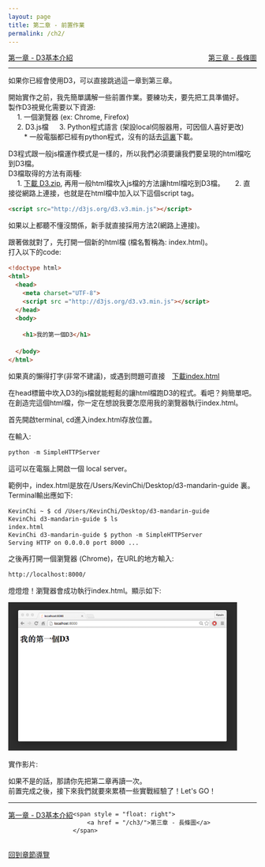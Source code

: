 ```yaml
---
layout: page
title: 第二章 - 前置作業
permalink: /ch2/
---
```


<div>
	<span style = "float: left">
		<a href = "/ch1/">第一章 - D3基本介紹</a>
	</span>
	<span style = "float: right">
		<a href = "/ch3/">第三章 - 長條圖</a>
	</span>
</div>
<br>

***

如果你已經會使用D3，可以直接跳過這一章到第三章。

開始實作之前，我先簡單講解一些前置作業。要練功夫，要先把工具準備好。  
製作D3視覺化需要以下資源:  
&emsp; 1. 一個瀏覽器 (ex: Chrome, Firefox)  
&emsp; 2. D3.js檔
&emsp; 3. Python程式語言 (架設local伺服器用，可因個人喜好更改)
&emsp;&emsp; * 一般電腦都已經有python程式，沒有的話去<a href="https://www.python.org/downloads/" target="_blank">這裏</a>下載。


D3程式跟一般js檔運作模式是一樣的，所以我們必須要讓我們要呈現的html檔吃到D3檔。  
D3檔取得的方法有兩種:  
&emsp; 1. [下載 D3.zip](https://github.com/mbostock/d3/releases/download/v3.5.5/d3.zip), 再用一般html檔坎入js檔的方法讓html檔吃到D3檔。
&emsp; 2. 直接從網路上連接，也就是在html檔中加入以下這個script tag。  

```html
<script src="http://d3js.org/d3.v3.min.js"></script>
```


如果以上都聽不懂沒關係，新手就直接採用方法2(網路上連接)。  

跟著做就對了，先打開一個新的html檔 (檔名暫稱為: index.html)。  
打入以下的code:


```html
<!doctype html>
<html>
  <head>
  	<meta charset="UTF-8">
    <script src ="http://d3js.org/d3.v3.min.js"></script>
  </head>
  <body>

  	<h1>我的第一個D3</h1>

  </body>
</html>
```

如果真的懶得打字(非常不建議)，或遇到問題可直接&emsp;<a href="/chapters/ch2/code/index.html" download="index"><span class = "btn btn-success">下載index.html</span></a>

在head標籤中坎入D3的js檔就能輕鬆的讓html檔跑D3的程式。看吧？夠簡單吧。
在創造完這個html檔，你一定在想說我要怎麼用我的瀏覽器執行index.html。

首先開啟terminal, cd進入index.html存放位置。

在輸入:

```python
python -m SimpleHTTPServer
```
這可以在電腦上開啟一個 local server。

範例中，index.html是放在/Users/KevinChi/Desktop/d3-mandarin-guide 裏。
Terminal輸出應如下:

```terminal
KevinChi ~ $ cd /Users/KevinChi/Desktop/d3-mandarin-guide 
KevinChi d3-mandarin-guide $ ls
index.html
KevinChi d3-mandarin-guide $ python -m SimpleHTTPServer
Serving HTTP on 0.0.0.0 port 8000 ...
```

之後再打開一個瀏覽器 (Chrome)，在URL的地方輸入:

```html
http://localhost:8000/
```


燈燈燈！瀏覽器會成功執行index.html。顯示如下:

<!-- ![browser](/chapters/ch2/img/browser.png) -->

<img src="/chapters/ch2/img/browser.png" alt="..." style= "max-height:300px" class="img-thumbnail">
<br>

實作影片:

如果不是的話，那請你先把第二章再讀一次。  
前置完成之後，接下來我們就要來累積一些實戰經驗了！Let's GO！

***

<div>
	<span style = "float: left">
		<a href = "/ch1/">第一章 - D3基本介紹</a>
	</span>

	<span style = "float: right">
		<a href = "/ch3/">第三章 - 長條圖</a>
	</span>
</div>
<br>
<div>
	<a href = "/">回到章節導覽</a>
</div>









